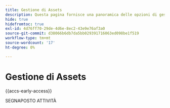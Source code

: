 ```yaml
---
title: Gestione di Assets
description: Questa pagina fornisce una panoramica delle opzioni di gestione delle risorse supportate da [!DNL Adobe Commerce as a Cloud Service].
hide: true
hidefromtoc: true
exl-id: 4d76ff70-29de-4d6e-8ec2-43e9e76af3a0
source-git-commit: d38066b6db7da5bb029391716063ed098be1f519
workflow-type: tm+mt
source-wordcount: '17'
ht-degree: 0%

---
```


# Gestione di Assets

{{accs-early-access}}

SEGNAPOSTO ATTIVITÀ
